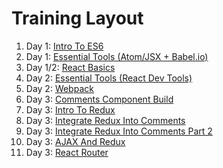 # Training Layout

1. Day 1: [Intro To ES6](/ES6.md)
1. Day 1: [Essential Tools (Atom/JSX + Babel.io)](/Tools.md)
1. Day 1/2: [React Basics](/ReactBasics.md)
1. Day 2: [Essential Tools (React Dev Tools)](/Tools.md)
1. Day 2: [Webpack](/Webpack.md)
1. Day 3: [Comments Component Build](/Comments.md)
1. Day 3: [Intro To Redux](/Redux.md)
1. Day 3: [Integrate Redux Into Comments](/CommentsRedux.md)
1. Day 3: [Integrate Redux Into Comments Part 2](/CommentsRedux2.md)
1. Day 3: [AJAX And Redux](/AJAXRedux.md)
1. Day 3: [React Router](/ReactRouter.md)
